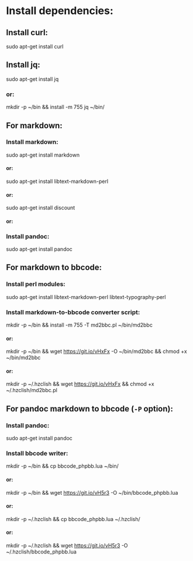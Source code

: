 # Install dependencies:

## Install curl:
sudo apt-get install curl 

## Install jq:
sudo apt-get install jq

### or:
mkdir -p ~/bin && install -m 755 jq ~/bin/


## For markdown:

### Install markdown:

sudo apt-get install markdown

#### or:
sudo apt-get install libtext-markdown-perl

#### or:
sudo apt-get install discount

#### or:

###  Install pandoc:

sudo apt-get install pandoc


## For markdown to bbcode:

### Install perl modules:
sudo apt-get install libtext-markdown-perl libtext-typography-perl

### Install markdown-to-bbcode converter script:
mkdir -p ~/bin && install -m 755 -T md2bbc.pl ~/bin/md2bbc

#### or:
mkdir -p ~/bin && wget https://git.io/vHxFx -O ~/bin/md2bbc && chmod +x ~/bin/md2bbc

#### or:
mkdir -p ~/.hzclish && wget https://git.io/vHxFx && chmod +x ~/.hzclish/md2bbc.pl


## For pandoc markdown to bbcode (`-P` option):

### Install pandoc:
sudo apt-get install pandoc

### Install bbcode writer:
mkdir -p ~/bin && cp bbcode_phpbb.lua ~/bin/

#### or:
mkdir -p ~/bin && wget https://git.io/vH5r3 -O ~/bin/bbcode_phpbb.lua

#### or:
mkdir -p ~/.hzclish && cp bbcode_phpbb.lua ~/.hzclish/

#### or:
mkdir -p ~/.hzclish && wget https://git.io/vH5r3 -O ~/.hzclish/bbcode_phpbb.lua
